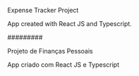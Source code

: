 Expense Tracker Project

App created with React JS and Typescript.

#########

Projeto de Finanças Pessoais

App criado com React JS e Typescript